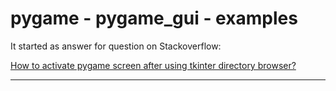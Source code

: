# pygame - pygame_gui - examples

It started as answer for question on Stackoverflow:

[How to activate pygame screen after using tkinter directory browser?](https://stackoverflow.com/questions/65945488/how-to-activate-pygame-screen-after-using-tkinter-directory-browser/)

---


